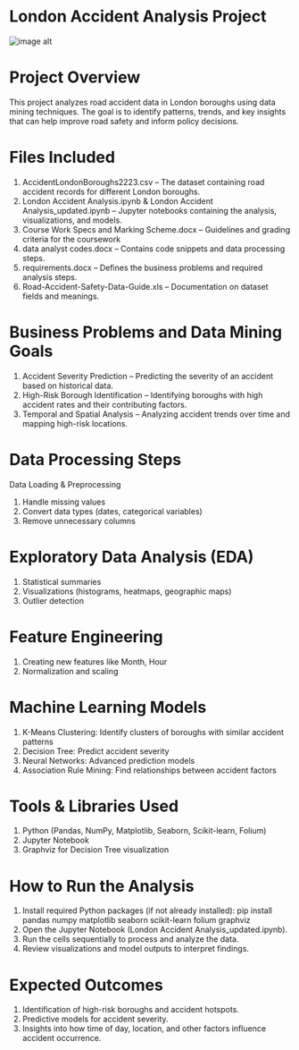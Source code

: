 
# London Accident Analysis Project
![image alt]()
# Project Overview

This project analyzes road accident data in London boroughs using data mining techniques. The goal is to identify patterns, trends, and key insights that can help improve road safety and inform policy decisions.
#   Files Included
1.  AccidentLondonBoroughs2223.csv – The dataset containing road accident records for different London boroughs.
2.  London Accident Analysis.ipynb & London Accident 
    Analysis_updated.ipynb – Jupyter notebooks containing the analysis, visualizations, and models.
3.  Course Work Specs and Marking Scheme.docx – Guidelines and grading criteria for the coursework
4.  data analyst codes.docx – Contains code snippets and data processing steps.
5.  requirements.docx – Defines the business problems and required analysis steps.
6.  Road-Accident-Safety-Data-Guide.xls – Documentation on dataset fields and meanings.

#   Business Problems and Data Mining Goals
1.  Accident Severity Prediction – Predicting the severity of an accident based on historical data.
2.  High-Risk Borough Identification – Identifying boroughs with high accident rates and their contributing factors.
3.  Temporal and Spatial Analysis – Analyzing accident trends over time and mapping high-risk locations.
#   Data Processing Steps
Data Loading & Preprocessing
1.  Handle missing values
2.  Convert data types (dates, categorical variables)
3.  Remove unnecessary columns
#   Exploratory Data Analysis (EDA)
1.  Statistical summaries
2.  Visualizations (histograms, heatmaps, geographic maps)
3.  Outlier detection
#   Feature Engineering
1.  Creating new features like Month, Hour
2.  Normalization and scaling
#   Machine Learning Models
1.  K-Means Clustering: Identify clusters of boroughs with similar accident patterns
2.  Decision Tree: Predict accident severity
3.  Neural Networks: Advanced prediction models
4.  Association Rule Mining: Find relationships between accident factors
#   Tools & Libraries Used
1.  Python (Pandas, NumPy, Matplotlib, Seaborn, Scikit-learn, Folium)
2.  Jupyter Notebook
3.  Graphviz for Decision Tree visualization
#   How to Run the Analysis
1.  Install required Python packages (if not already installed): pip install pandas numpy matplotlib seaborn scikit-learn folium graphviz
2.  Open the Jupyter Notebook (London Accident Analysis_updated.ipynb).
3.  Run the cells sequentially to process and analyze the data.
4.  Review visualizations and model outputs to interpret findings.
#   Expected Outcomes
1.  Identification of high-risk boroughs and accident hotspots.
2.  Predictive models for accident severity.
3.  Insights into how time of day, location, and other factors influence accident occurrence.



